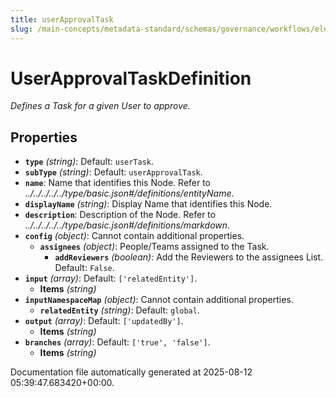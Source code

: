 ```yaml
---
title: userApprovalTask
slug: /main-concepts/metadata-standard/schemas/governance/workflows/elements/nodes/usertask/userapprovaltask
---
```


# UserApprovalTaskDefinition

*Defines a Task for a given User to approve.*

## Properties

- **`type`** *(string)*: Default: `userTask`.
- **`subType`** *(string)*: Default: `userApprovalTask`.
- **`name`**: Name that identifies this Node. Refer to *../../../../../type/basic.json#/definitions/entityName*.
- **`displayName`** *(string)*: Display Name that identifies this Node.
- **`description`**: Description of the Node. Refer to *../../../../../type/basic.json#/definitions/markdown*.
- **`config`** *(object)*: Cannot contain additional properties.
  - **`assignees`** *(object)*: People/Teams assigned to the Task.
    - **`addReviewers`** *(boolean)*: Add the Reviewers to the assignees List. Default: `False`.
- **`input`** *(array)*: Default: `['relatedEntity']`.
  - **Items** *(string)*
- **`inputNamespaceMap`** *(object)*: Cannot contain additional properties.
  - **`relatedEntity`** *(string)*: Default: `global`.
- **`output`** *(array)*: Default: `['updatedBy']`.
  - **Items** *(string)*
- **`branches`** *(array)*: Default: `['true', 'false']`.
  - **Items** *(string)*


Documentation file automatically generated at 2025-08-12 05:39:47.683420+00:00.
